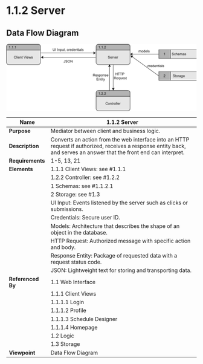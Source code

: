 # 1.1.2 Server

## Data Flow Diagram

![](TeamThreeFiles/1.1.2%20Server%20DFD.drawio.svg)


<div style="page-break-after: always;"></div>


| Name| 1.1.2 Server                   |
| --------------------------------------- | ------------------------------------- |
| __Purpose__      | Mediator between client and business logic.       |
| __Description__  | Converts an action from the web interface into an HTTP request if authorized, receives a response entity back, and serves an answer that the front end can interpret. |
| __Requirements__ | 1-5, 13, 21                                               |
| __Elements__     | 1.1.1 Client Views: see #1.1.1                  |
|                  | 1.2.2 Controller: see #1.2.2                            |
|                  | 1 Schemas: see #1.1.2.1                        |
|                  | 2 Storage: see #1.3 |
|                  | UI Input: Events listened by the server such as clicks or submissions.    |
|                  | Credentials: Secure user ID.
|                  | Models: Architecture that describes the shape of an object in the database. |
|                  | HTTP Request: Authorized message with specific action and body. |
|                  | Response Entity: Package of requested data with a request status code. |
|                  | JSON: Lightweight text for storing and transporting data.|
| __Referenced By__ | 1.1 Web Interface                                   |
|                  | 1.1.1 Client Views                                  |
|                  | 1.1.1.1 Login                                         |
|                  | 1.1.1.2 Profile                                       |
|                  | 1.1.1.3 Schedule Designer                             |
|                  | 1.1.1.4 Homepage                                      |
|                  | 1.2 Logic|      
|                  | 1.3 Storage|
| __Viewpoint__    | Data Flow Diagram |
